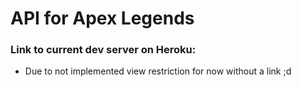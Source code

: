 # API for Apex Legends

### Link to current dev server on Heroku: <br>
- Due to not implemented view restriction for now without a link ;d